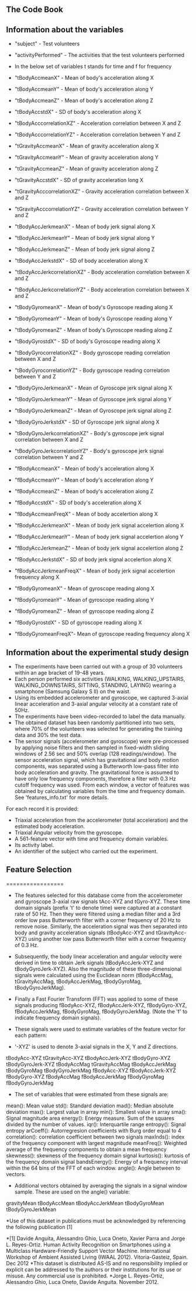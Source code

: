 ## The Code Book

## Information about the variables
* "subject" - Test volunteers
* "activityPerformed" - The activities that the test volunteers performed

* In the below set of variables t stands for time and f for frequency
* "tBodyAccmeanX" - Mean of body's acceleration along X
* "tBodyAccmeanY" - Mean of body's acceleration along Y
* "tBodyAccmeanZ" - Mean of body's acceleration along Z
* "tBodyAccstdX"  - SD of body's acceleration along X            
* "tBodyAcccorrelationXZ" - Acceleration correlation between X and Z
* "tBodyAcccorrelationYZ" - Acceleration correlation between Y and Z
* "tGravityAccmeanX" - Mean of gravity acceleration along X
* "tGravityAccmeanY" - Mean of gravity acceleration along Y
* "tGravityAccmeanZ" - Mean of gravity acceleration along Z 
* "tGravityAccstdX" - SD of gravity acceleration long X            
* "tGravityAcccorrelationXZ" - Gravity acceleration correlation between X and Z    
* "tGravityAcccorrelationYZ" - Gravity acceleration correlation between Y and Z
* "tBodyAccJerkmeanX" - Mean of body jerk signal along X
* "tBodyAccJerkmeanY" - Mean of body jerk signal along Y
* "tBodyAccJerkmeanZ" - Mean of body jerk signal along Z
* "tBodyAccJerkstdX"  - SD of body acceleration along X         
* "tBodyAccJerkcorrelationXZ" - Body acceleration correlation between X and Z
* "tBodyAccJerkcorrelationYZ" - Body acceleration correlation between X and Z
* "tBodyGyromeanX"  - Mean of body's Gyroscope reading along X          
* "tBodyGyromeanY"  - Mean of body's Gyroscope reading along Y
* "tBodyGyromeanZ"  - Mean of body's Gyroscope reading along Z
* "tBodyGyrostdX" - SD of body's Gyroscope reading along X  
* "tBodyGyrocorrelationXZ" - Body gyroscope reading correlation between X and Z
* "tBodyGyrocorrelationYZ" - Body gyroscope reading correlation between Y and Z
* "tBodyGyroJerkmeanX" - Mean of Gyroscope jerk signal along X        
* "tBodyGyroJerkmeanY" - Mean of Gyroscope jerk signal along Y
* "tBodyGyroJerkmeanZ" - Mean of Gyroscope jerk signal along Z
* "tBodyGyroJerkstdX" - SD of Gyroscope jerk signal along X
* "tBodyGyroJerkcorrelationXZ" - Body's gyroscope jerk signal correlation between X and Z
* "tBodyGyroJerkcorrelationYZ" - Body's gyroscope jerk signal correlation between Y and Z
* "fBodyAccmeanX" - Mean of body's acceleration along X
* "fBodyAccmeanY" - Mean of body's acceleration along Y
* "fBodyAccmeanZ" - Mean of body's acceleration along Z              
* "fBodyAccstdX" - SD of body's acceleration along X
* "fBodyAccmeanFreqX" - Mean of body accelertion along X
* "fBodyAccJerkmeanX" - Mean of body jerk signal accelertion along X          
* "fBodyAccJerkmeanY" - Mean of body jerk signal accelertion along Y           
* "fBodyAccJerkmeanZ" - Mean of body jerk signal accelertion along Z
* "fBodyAccJerkstdX"  - SD of body jerk signal accelertion along X 
* "fBodyAccJerkmeanFreqX" - Mean of body jerk signal accelertion frequency along X       
* "fBodyGyromeanX" - Mean of gyroscope reading along X
* "fBodyGyromeanY" - Mean of gyroscope reading along Y
* "fBodyGyromeanZ" - Mean of gyroscope reading along Z
* "fBodyGyrostdX" - SD of gyroscope reading along X
* "fBodyGyromeanFreqX"- Mean of gyroscope reading frequency along X


## Information about the experimental study design

* The experiments have been carried out with a group of 30 volunteers within an age bracket of 19-48 years. 
* Each person performed six activities (WALKING, WALKING_UPSTAIRS, WALKING_DOWNSTAIRS, SITTING, STANDING, LAYING) wearing a smartphone (Samsung Galaxy S II) on the waist. 
* Using its embedded accelerometer and gyroscope, we captured 3-axial linear acceleration and 3-axial angular velocity at a constant rate of 50Hz. 
* The experiments have been video-recorded to label the data manually. 
* The obtained dataset has been randomly partitioned into two sets, where 70% of the volunteers was selected for generating the training data and 30% the test data. 
* The sensor signals (accelerometer and gyroscope) were pre-processed by applying noise filters and then sampled in fixed-width sliding windows of 2.56 sec and 50% overlap (128 readings/window). The sensor acceleration signal, which has gravitational and body motion components, was separated using a Butterworth low-pass filter into body acceleration and gravity. The gravitational force is assumed to have only low frequency components, therefore a filter with 0.3 Hz cutoff frequency was used. From each window, a vector of features was obtained by calculating variables from the time and frequency domain. See 'features_info.txt' for more details. 

For each record it is provided:

* Triaxial acceleration from the accelerometer (total acceleration) and the estimated body acceleration.
* Triaxial Angular velocity from the gyroscope. 
* A 561-feature vector with time and frequency domain variables. 
* Its activity label. 
* An identifier of the subject who carried out the experiment.

## Feature Selection 
=================

* The features selected for this database come from the accelerometer and gyroscope 3-axial raw signals tAcc-XYZ and tGyro-XYZ. These time domain signals (prefix 't' to denote time) were captured at a constant rate of 50 Hz. Then they were filtered using a median filter and a 3rd order low pass Butterworth filter with a corner frequency of 20 Hz to remove noise. Similarly, the acceleration signal was then separated into body and gravity acceleration signals (tBodyAcc-XYZ and tGravityAcc-XYZ) using another low pass Butterworth filter with a corner frequency of 0.3 Hz. 
* Subsequently, the body linear acceleration and angular velocity were derived in time to obtain Jerk signals (tBodyAccJerk-XYZ and tBodyGyroJerk-XYZ). Also the magnitude of these three-dimensional signals were calculated using the Euclidean norm (tBodyAccMag, tGravityAccMag, tBodyAccJerkMag, tBodyGyroMag, tBodyGyroJerkMag). 
* Finally a Fast Fourier Transform (FFT) was applied to some of these signals producing fBodyAcc-XYZ, fBodyAccJerk-XYZ, fBodyGyro-XYZ, fBodyAccJerkMag, fBodyGyroMag, fBodyGyroJerkMag. (Note the 'f' to indicate frequency domain signals). 

* These signals were used to estimate variables of the feature vector for each pattern:  
* '-XYZ' is used to denote 3-axial signals in the X, Y and Z directions.

tBodyAcc-XYZ
tGravityAcc-XYZ
tBodyAccJerk-XYZ
tBodyGyro-XYZ
tBodyGyroJerk-XYZ
tBodyAccMag
tGravityAccMag
tBodyAccJerkMag
tBodyGyroMag
tBodyGyroJerkMag
fBodyAcc-XYZ
fBodyAccJerk-XYZ
fBodyGyro-XYZ
fBodyAccMag
fBodyAccJerkMag
fBodyGyroMag
fBodyGyroJerkMag

* The set of variables that were estimated from these signals are: 

mean(): Mean value
std(): Standard deviation
mad(): Median absolute deviation 
max(): Largest value in array
min(): Smallest value in array
sma(): Signal magnitude area
energy(): Energy measure. Sum of the squares divided by the number of values. 
iqr(): Interquartile range 
entropy(): Signal entropy
arCoeff(): Autorregresion coefficients with Burg order equal to 4
correlation(): correlation coefficient between two signals
maxInds(): index of the frequency component with largest magnitude
meanFreq(): Weighted average of the frequency components to obtain a mean frequency
skewness(): skewness of the frequency domain signal 
kurtosis(): kurtosis of the frequency domain signal 
bandsEnergy(): Energy of a frequency interval within the 64 bins of the FFT of each window.
angle(): Angle between to vectors.

* Additional vectors obtained by averaging the signals in a signal window sample. These are used on the angle() variable:

gravityMean
tBodyAccMean
tBodyAccJerkMean
tBodyGyroMean
tBodyGyroJerkMean



*Use of this dataset in publications must be acknowledged by referencing the following publication [1] 

*[1] Davide Anguita, Alessandro Ghio, Luca Oneto, Xavier Parra and Jorge L. Reyes-Ortiz. Human Activity Recognition on Smartphones using a Multiclass Hardware-Friendly Support Vector Machine. International Workshop of Ambient Assisted Living (IWAAL 2012). Vitoria-Gasteiz, Spain. Dec 2012
*This dataset is distributed AS-IS and no responsibility implied or explicit can be addressed to the authors or their institutions for its use or misuse. Any commercial use is prohibited.
*Jorge L. Reyes-Ortiz, Alessandro Ghio, Luca Oneto, Davide Anguita. November 2012.

